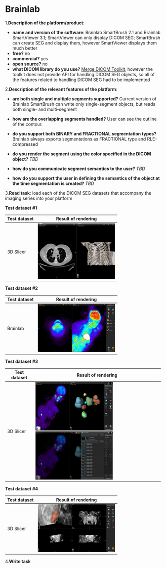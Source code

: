# Brainlab

1.**Description of the platform/product**:
 * **name and version of the software**: Brainlab SmartBrush 2.1 and Brainlab SmartViewer 3.1; SmartViewer can only display DICOM SEG; SmartBrush can create SEG and display them, however SmartViewer displays them much better
 * **free?** no
 * **commercial?** yes
 * **open source?** no 
 * **what DICOM library do you use?** [Merge DICOM Toolkit](http://www.merge.com/Solutions/Toolkits/Merge-DICOM-Toolkit.aspx), however the toolkit does not provide API for handling DICOM SEG objects, so all of the features related to handling DICOM SEG had to be implemented

2.**Description of the relevant features of the platform**: 
 * **are both single and multiple segments supported?** Current version of Brainlab SmartBrush can write only single-segment objects, but reads both single- and multi-segment 
 * **how are the overlapping segments handled?** User can see the outline of the contour.

 * **do you support both BINARY and FRACTIONAL segmentation types?** Brainlab always exports segmentations as FRACTIONAL type and RLE-compressed
 * **do you render the segment using the color specified in the DICOM object?** *TBD*
 * **how do you communicate segment semantics to the user?** *TBD*
 * **how do you support the user in defining the semantics of the object at the time segmentation is created?** *TBD*

3.**Read task**: load each of the DICOM SEG datasets that accompany the imaging series into your platform

**Test dataset #1**

| Test dataset | Result of rendering |
| -- | -- |
| 3D Slicer | <img src="./brainlab/brainlab-read-lidc.png" width=250> |

**Test dataset #2**

| Test dataset | Result of rendering |
| -- | -- |
| Brainlab | <img src="./brainlab/brainlab-read-seg2.png" width=250> |

**Test dataset #3**

| Test dataset | Result of rendering |
| -- | -- |
| 3D Slicer | <img src="./brainlab/brainlab-read-hnc.jpg" width=250> <img src="./brainlab/brainlab-read-hnc-measurements.jpg" width=250>|

**Test dataset #4**

| Test dataset | Result of rendering |
| -- | -- |
| 3D Slicer | <img src="./brainlab/brainlab-read-prostate.jpg" width=250> |


4.**Write task**




